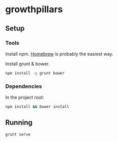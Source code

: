 # growthpillars

## Setup

### Tools

Install npm. [Homebrew](http://brew.sh/) is probably the easiest way.

Install grunt & bower.
```sh
npm install -g grunt bower
```

### Dependencies

In the project root:
```sh
npm install && bower install
```

## Running
```sh
grunt serve
```
